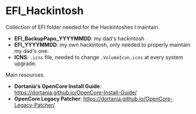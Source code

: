 # EFI_Hackintosh

Collection of EFI folder needed for the Hackintoshes I maintain.

* **EFI\_BackupPapo\_YYYYMMDD**: my dad's hackintosh
* **EFI_YYYYMMDD**: my own hackintosh, only needed to properly maintain my dad's one.
* **ICNS**: `.icns` file, needed to change `.VolumeIcon.icns` at every system upgrade.

Main resources.

* **Dortania's OpenCore Install Guide**: https://dortania.github.io/OpenCore-Install-Guide/
* **OpenCore Legacy Patcher**: https://dortania.github.io/OpenCore-Legacy-Patcher/